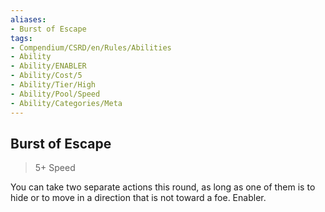 ```yaml
---
aliases:
- Burst of Escape
tags:
- Compendium/CSRD/en/Rules/Abilities
- Ability
- Ability/ENABLER
- Ability/Cost/5
- Ability/Tier/High
- Ability/Pool/Speed
- Ability/Categories/Meta
---
```


  
## Burst of Escape  
>5+  Speed  
  
You can take two separate actions this round, as long as one of them is to hide or to move in a direction that is not toward a foe. Enabler.